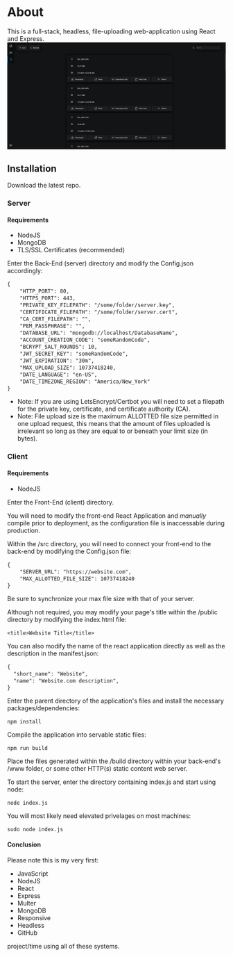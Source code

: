 # About
This is a full-stack, headless, file-uploading web-application using React and Express.
![Alt text](preview.png?raw=true "Preview")

## Installation

Download the latest repo.

### Server
#### Requirements
- NodeJS
- MongoDB
- TLS/SSL Certificates (recommended)

Enter the Back-End (server) directory and modify the Config.json accordingly:

```
{
    "HTTP_PORT": 80,
    "HTTPS_PORT": 443,
    "PRIVATE_KEY_FILEPATH": "/some/folder/server.key",
    "CERTIFICATE_FILEPATH": "/some/folder/server.cert",
    "CA_CERT_FILEPATH": "",
    "PEM_PASSPHRASE": "",
    "DATABASE_URL": "mongodb://localhost/DatabaseName",
    "ACCOUNT_CREATION_CODE": "someRandomCode",
    "BCRYPT_SALT_ROUNDS": 10,
    "JWT_SECRET_KEY": "someRandomCode",
    "JWT_EXPIRATION": "30m",
    "MAX_UPLOAD_SIZE": 10737418240,
    "DATE_LANGUAGE": "en-US",
    "DATE_TIMEZONE_REGION": "America/New_York"
}
```

- Note: If you are using LetsEncrypt/Certbot you will need to set a filepath for the private key, certificate, and certificate authority (CA).
- Note: File upload size is the maximum ALLOTTED file size permitted in one upload request, this means that the amount of files uploaded is irrelevant so long as they are equal to or beneath your limit size (in bytes).

### Client
#### Requirements
- NodeJS

Enter the Front-End (client) directory.

You will need to modify the front-end React Application and *manually* compile prior to deployment, as the configuration file is inaccessable during production.

Within the /src directory, you will need to connect your front-end to the back-end by modifying the Config.json file:

```
{
    "SERVER_URL": "https://website.com",
    "MAX_ALLOTTED_FILE_SIZE": 10737418240
}
```
Be sure to synchronize your max file size with that of your server.

Although not required, you may modify your page's title within the /public directory by modifying the index.html file:

```
<title>Website Title</title>
```

You can also modify the name of the react application directly as well as the description in the manifest.json:

```
{
  "short_name": "Website",
  "name": "Website.com description",
}
```

Enter the parent directory of the application's files and install the necessary packages/dependencies:
```
npm install
```

Compile the application into servable static files:
```
npm run build
```

Place the files generated within the /build directory within your back-end's /www folder, or some other HTTP(s) static content web server.

To start the server, enter the directory containing index.js and start using node:
```
node index.js
```

You will most likely need elevated privelages on most machines:
```
sudo node index.js
```

#### Conclusion

Please note this is my very first:
- JavaScript
- NodeJS
- React
- Express
- Multer
- MongoDB
- Responsive
- Headless
- GitHub

project/time using all of these systems.
